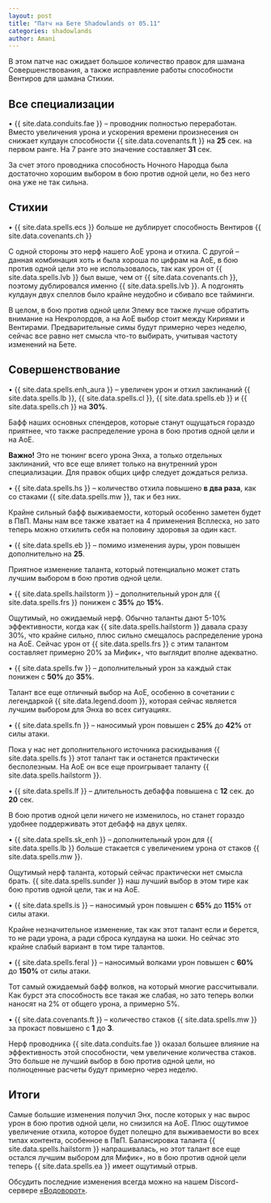 ```yaml
---    
layout: post    
title: "Патч на Бете Shadowlands от 05.11"    
categories: shadowlands  
author: Amani
---    
```

В этом патче нас ожидает большое количество правок для шамана Совершенствования, а также исправление работы способности Вентиров для шамана Стихии.

<!--more-->

## Все специализации

• {{ site.data.conduits.fae }} – проводник полностью переработан. Вместо увеличения урона и ускорения времени произнесения он снижает кулдаун способности {{ site.data.covenants.ft }} на **25** сек. на первом ранге. На 7 ранге это значение составляет **31** сек.

За счет этого проводника способность Ночного Народца была достаточно хорошим выбором в бою против одной цели, но без него она уже не так сильна.  

## Стихии

• {{ site.data.spells.ecs }} больше не дублирует способность Вентиров {{ site.data.covenants.ch }}

С одной стороны это нерф нашего АоЕ урона и отхила. С другой – данная комбинация хоть и была хороша по цифрам на АоЕ, в бою против одной цели это не использовалось, так как урон от {{ site.data.spells.lvb }} был выше, чем от {{ site.data.covenants.ch }}, поэтому дублировался именно {{ site.data.spells.lvb }}. А подгонять кулдаун двух спеллов было крайне неудобно и сбивало все тайминги.

В целом, в бою против одной цели Элему все также лучше обратить внимание на Некролордов, а на АоЕ выбор стоит между Кириями и Вентирами. Предварительные симы будут примерно через неделю, сейчас все равно нет смысла что-то выбирать, учитывая частоту изменений на Бете.


## Совершенствование

• {{ site.data.spells.enh_aura }} – увеличен урон и отхил заклинаний {{ site.data.spells.lb }}, {{ site.data.spells.cl }}, {{ site.data.spells.eb }} и {{ site.data.spells.ch }} на **30%**.

Бафф наших основных спендеров, которые станут ощущаться гораздо приятнее, что также распределение урона в бою против одной цели и на АоЕ.

**Важно!** Это не тюнинг всего урона Энха, а только отдельных заклинаний, что все еще влияет только на внутренний урон специализации. Для правок общих цифр следует дождаться релиза.

• {{ site.data.spells.hs }} – количество отхила повышено **в два раза**, как со стаками {{ site.data.spells.mw }}, так и без них.

Крайне сильный бафф выживаемости, который особенно заметен будет в ПвП. Маны нам все также хватает на 4 применения Всплеска, но зато теперь можно отхилить себя на половину здоровья за один каст.

• {{ site.data.spells.eb }} – помимо изменения ауры, урон повышен дополнительно на **25**.

Приятное изменение таланта, который потенциально может стать лучшим выбором в бою против одной цели.

• {{ site.data.spells.hailstorm }} – дополнительный урон для {{ site.data.spells.frs }} понижен с **35%** до **15%**.

Ощутимый, но ожидаемый нерф. Обычно таланты дают 5-10% эффективности, когда как {{ site.data.spells.hailstorm }} давала сразу 30%, что крайне сильно, плюс сильно смещалось распределение урона на АоЕ. Сейчас урон от {{ site.data.spells.frs }} с этим талантом составляет примерно 20% за Мифик+, что выглядит вполне адекватно.

• {{ site.data.spells.fw }} – дополнительный урон за каждый стак понижен с **50%** до **35%**.

Талант все еще отличный выбор на АоЕ, особенно в сочетании с легендаркой {{ site.data.legend.doom }}, которая сейчас является лучшим выбором для Энха во всех ситуациях.

• {{ site.data.spells.fn }} – наносимый урон повышен с **25%** до **42%** от силы атаки.

Пока у нас нет дополнительного источника раскидывания {{ site.data.spells.fs }} этот талант так и останется практически бесполезным. На АоЕ он все еще проигрывает таланту {{ site.data.spells.hailstorm }}.
 
• {{ site.data.spells.lf }} – длительность дебаффа повышена с **12** сек. до **20** сек.

В бою против одной цели ничего не изменилось, но станет гораздо удобнее поддерживать этот дебафф на двух целях.

• {{ site.data.spells.sk_enh }} – дополнительный урон для {{ site.data.spells.lb }} больше стакается с увеличением урона от стаков {{ site.data.spells.mw }}.

Ощутимый нерф таланта, который сейчас практически нет смысла брать. {{ site.data.spells.sunder }} наш лучший выбор в этом тире как бою против одной цели, так и на АоЕ.

• {{ site.data.spells.is }} – наносимый урон повышен с **65%** до **115%** от силы атаки.

Крайне незначительное изменение, так как этот талант если и берется, то не ради урона, а ради сброса кулдауна на шоки. Но сейчас это крайне слабый вариант в том тире талантов.

• {{ site.data.spells.feral }} – наносимый волками урон повышен c **60%** до **150%** от силы атаки.

Тот самый ожидаемый бафф волков, на который многие рассчитывали. Как бурст эта способность все такая же слабая, но зато теперь волки наносят на 2% от общего урона, а примерно 5%.

• {{ site.data.covenants.ft }} – количество стаков {{ site.data.spells.mw }} за прокаст повышено с **1** до **3**.

Нерф проводника {{ site.data.conduits.fae }} оказал большее влияние на эффективность этой способности, чем увеличение количества стаков. Это больше не лучший выбор в бою против одной цели, но полноценные расчеты будут примерно через неделю.


## Итоги

Самые большие изменения получил Энх, после которых у нас вырос урон в бою против одной цели, но снизился на АоЕ. Плюс ощутимое увеличение отхила, которое будет полещно для выживаемости во всех типах контента, особенное в ПвП. Балансировка таланта {{ site.data.spells.hailstorm }} напрашивалась, но этот талант все еще остался лучшим выбором для Мифик+, но в бою против одной цели теперь {{ site.data.spells.ea }} имеет ощутимый отрыв.

Обсудить последние изменения всегда можно на нашем Discord-сервере [«Водоворот»](https://discordapp.com/invite/zTQhBn8).
